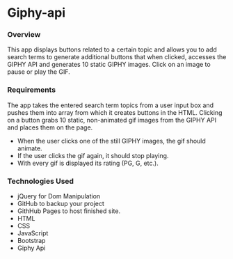 # Giphy-api

### Overview
This app displays buttons related to a certain topic and allows you to add search terms to generate additional buttons that when clicked, accesses the GIPHY API and generates 10 static GIPHY images. Click on an image to pause or play the GIF.

### Requirements
The app takes the entered search term topics from a user input box and pushes them into array from which it creates buttons in the HTML. Clicking on a button grabs 10 static, non-animated gif images from the GIPHY API and places them on the page.

* When the user clicks one of the still GIPHY images, the gif should animate.
* If the user clicks the gif again, it should stop playing.
* With every gif is displayed its rating (PG, G, etc.).

### Technologies Used

* jQuery for Dom Manipulation
* GitHub to backup your project
* GithHub Pages to host finished site.
* HTML
* CSS
* JavaScript
* Bootstrap
* Giphy Api 

